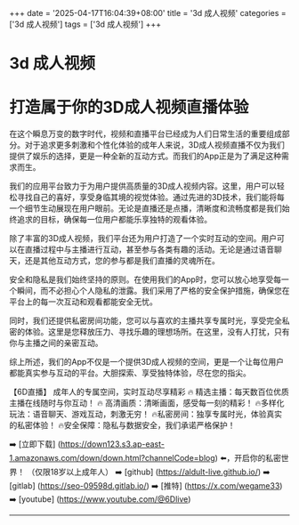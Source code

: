 +++
date = '2025-04-17T16:04:39+08:00'
title = '3d 成人视频'
categories = ['3d 成人视频']
tags = ['3d 成人视频']
+++

# 3d 成人视频

# 打造属于你的3D成人视频直播体验

在这个瞬息万变的数字时代，视频和直播平台已经成为人们日常生活的重要组成部分。对于追求更多刺激和个性化体验的成年人来说，3D成人视频直播不仅为我们提供了娱乐的选择，更是一种全新的互动方式。而我们的App正是为了满足这种需求而生。

我们的应用平台致力于为用户提供高质量的3D成人视频内容。这里，用户可以轻松寻找自己的喜好，享受身临其境的视觉体验。通过先进的3D技术，我们能将每一个细节生动展现在用户眼前。无论是直播还是点播，清晰度和流畅度都是我们始终追求的目标，确保每一位用户都能乐享独特的观看体验。

除了丰富的3D成人视频，我们平台还为用户打造了一个实时互动的空间。用户可以在直播过程中与主播进行互动，甚至参与各类有趣的活动。无论是通过语音聊天，还是其他互动方式，您的参与都是我们直播的灵魂所在。

安全和隐私是我们始终坚持的原则。在使用我们的App时，您可以放心地享受每一个瞬间，而不必担心个人隐私的泄露。我们采用了严格的安全保护措施，确保您在平台上的每一次互动和观看都能安全无忧。

同时，我们还提供私密房间功能，您可以与喜欢的主播共享专属时光，享受完全私密的体验。这里是您释放压力、寻找乐趣的理想场所。在这里，没有人打扰，只有你与主播之间的亲密互动。

综上所述，我们的App不仅是一个提供3D成人视频的空间，更是一个让每位用户都能真实参与互动的平台。大胆探索、享受独特体验，尽在您的指尖。

【6D直播】
成年人的专属空间，实时互动尽享精彩
🔥 精选主播：每天数百位优质主播在线随时与你互动！
🔥 高清画质：清晰画面，感受每一刻的精彩！
🔥多样化玩法：语音聊天、游戏互动，刺激无穷！
🔥私密房间：独享专属时光，体验真实的私密体验！
🔥安全保障：隐私与数据安全，我们承诺严格保护！

➡️ [立即下载] (https://down123.s3.ap-east-1.amazonaws.com/down/down.html?channelCode=blog) ⬅️，开启你的私密世界！
（仅限18岁以上成年人）
➡️ [github] (https://aldult-live.github.io/)
➡️ [gitlab] (https://seo-09598d.gitlab.io/)
➡️ [推特] (https://x.com/wegame33)
➡️ [youtube] (https://www.youtube.com/@6Dlive)

---
